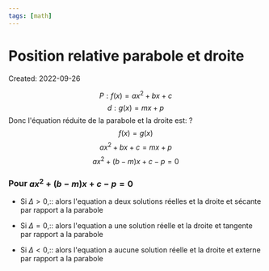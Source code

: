 ```yaml
---
tags: [math] 
---
```

# Position relative parabole et droite
Created: 2022-09-26


$$P:f(x)=ax^2+bx+c$$
$$d:g(x)=mx+p$$
Donc l'équation réduite de la parabole et la droite est:
?
$$f(x)=g(x)$$
$$ax^2+bx+c=mx+p$$
$$ax^2+(b-m)x+c-p=0$$
<!--SR:!2024-07-04,150,250-->

### Pour $ax^2+(b-m)x+c-p=0$
- Si $\Delta>0$,:: alors l'equation a deux solutions réelles et la droite et sécante par rapport a la parabole
<!--SR:!2024-10-07,296,252-->
- Si $\Delta=0$,:: alors l'equation a une solution réelle et la droite et tangente par rapport a la parabole
<!--SR:!2024-02-24,161,252-->
- Si $\Delta<0$,:: alors l'equation a aucune solution réelle et la droite et externe par rapport a la parabole
<!--SR:!2024-03-05,170,252-->

